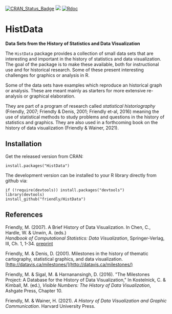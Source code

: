 [![CRAN_Status_Badge](http://www.r-pkg.org/badges/version/HistData)](https://cran.r-project.org/package=HistData)
[![](http://cranlogs.r-pkg.org/badges/grand-total/HistData)](https://cran.r-project.org/package=HistData)
[![Rdoc](https://www.rdocumentation.org/badges/version/HistData)](http://www.rdocumentation.org/packages/HistData)

# HistData

**Data Sets from the History of Statistics and Data Visualization**

The `HistData` package provides a collection of small data sets
that are interesting and important in the history of statistics and data
visualization. The goal of the package is to make these available, both for
instructional use and for historical research. Some of these present interesting
challenges for graphics or analysis in R.

Some of the data sets have examples which reproduce an historical graph or analysis.
These are meant mainly as starters for more extensive re-analysis or graphical
elaboration. 

They are part of a program of research called *statistical historiography*
(Friendly, 2007; Friendly & Denis, 2001; Friendly et-al, 2016)
meaning the use of statistical methods to study problems and questions in the
history of statistics and graphics. They are also used in a forthcoming book on the history
of data visualization (Friendly & Wainer, 2021).

## Installation

Get the released version from CRAN:

    install.packages("HistData")

The development version can be installed to your R library directly from github via:

    if (!require(devtools)) install.packages("devtools")
    library(devtools)
    install_github("friendly/HistData")



## References

Friendly, M. (2007). A Brief History of Data Visualization.
In Chen, C., Hardle, W. & Unwin, A. (eds.)  
*Handbook of Computational Statistics: Data Visualization*, Springer-Verlag, III, Ch. 1, 1-34.
[preprint](http://datavis.ca/papers/hbook.pdf)

Friendly, M. & Denis, D. (2001).
Milestones in the history of thematic cartography, statistical graphics, and data visualization.
[http://datavis.ca/milestones/](http://datavis.ca/milestones/)

Friendly, M. & Sigal, M. & Harnanansingh, D. (2016).
"The Milestones Project: A Database for the History of Data Visualization,"
In Kostelnick, C. & Kimball, M. (ed.), *Visible Numbers: The History of Data Visualization*, Ashgate Press, Chapter 10.

Friendly, M. & Wainer, H. (2021). *A History of Data Visualization and Graphic Communication*.
Harvard University Press.

